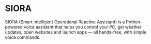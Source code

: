 # SIORA
SIORA (Smart Intelligent Operational Reactive Assistant) is a Python-powered voice assistant that helps you control your PC, get weather updates, open websites and launch apps — all hands-free, with simple voice commands.
